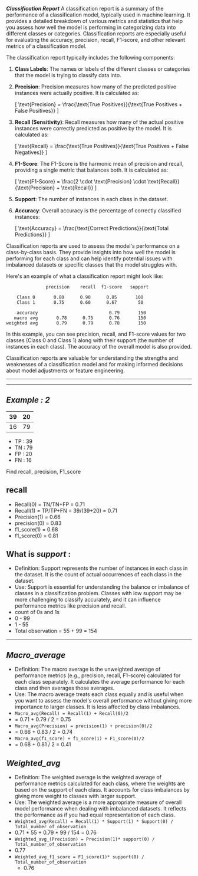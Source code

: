 ***Classification Report***
A classification report is a summary of the performance of a classification model, typically used in machine learning. It provides a detailed breakdown of various metrics and statistics that help you assess how well the model is performing in categorizing data into different classes or categories. Classification reports are especially useful for evaluating the accuracy, precision, recall, F1-score, and other relevant metrics of a classification model.

The classification report typically includes the following components:

1. **Class Labels**: The names or labels of the different classes or categories that the model is trying to classify data into.

2. **Precision**: Precision measures how many of the predicted positive instances were actually positive. It is calculated as:

   \[ \text{Precision} = \frac{\text{True Positives}}{\text{True Positives + False Positives}} \]

3. **Recall (Sensitivity)**: Recall measures how many of the actual positive instances were correctly predicted as positive by the model. It is calculated as:

   \[ \text{Recall} = \frac{\text{True Positives}}{\text{True Positives + False Negatives}} \]

4. **F1-Score**: The F1-Score is the harmonic mean of precision and recall, providing a single metric that balances both. It is calculated as:

   \[ \text{F1-Score} = \frac{2 \cdot \text{Precision} \cdot \text{Recall}}{\text{Precision} + \text{Recall}} \]

5. **Support**: The number of instances in each class in the dataset.

6. **Accuracy**: Overall accuracy is the percentage of correctly classified instances:

   \[ \text{Accuracy} = \frac{\text{Correct Predictions}}{\text{Total Predictions}} \]

Classification reports are used to assess the model's performance on a class-by-class basis. They provide insights into how well the model is performing for each class and can help identify potential issues with imbalanced datasets or specific classes that the model struggles with.

Here's an example of what a classification report might look like:

```
               precision    recall  f1-score   support

    Class 0       0.80      0.90      0.85       100
    Class 1       0.75      0.60      0.67        50

    accuracy                           0.79       150
   macro avg       0.78      0.75      0.76       150
weighted avg       0.79      0.79      0.78       150
```

In this example, you can see precision, recall, and F1-score values for two classes (Class 0 and Class 1) along with their support (the number of instances in each class). The accuracy of the overall model is also provided.

Classification reports are valuable for understanding the strengths and weaknesses of a classification model and for making informed decisions about model adjustments or feature engineering.

-----

-----

***Example : 2***
---

| 39| 20 |
|----|---|
| 16 | 79|

- TP : 39
- TN : 79
- FP : 20
- FN : 16

Find recall, precision, F1_score

recall
--
  - Recall(0) = TN/TN+FP = 0.71
  - Recall(1) = TP/TP+FN = 39/(39+20) = 0.71
  - Precision(1) = 0.66
  - precision(0) = 0.83
  - f1_score(1) = 0.68
  - f1_score(0) = 0.81


What is ***support*** :
---
  - Definition: Support represents the number of instances in each class in the dataset. It is the count of actual occurrences of each class in the dataset.
  -  Use: Support is essential for understanding the balance or imbalance of classes in a classification problem. Classes with low support may be more challenging to classify accurately, and it can influence performance metrics like precision and recall.
  - count of 0s and 1s
  - 0 - 99
  - 1 - 55
  - Total observation = 55 + 99 = 154
---

***Macro_average***
--
  - Definition: The macro average is the unweighted average of performance metrics (e.g., precision, recall, F1-score) calculated for each class separately. It calculates the average performance for each class and then averages those averages.
  - Use: The macro average treats each class equally and is useful when you want to assess the model's overall performance without giving more importance to larger classes. It is less affected by class imbalances.
  - ``Macro_avg(Recall) = Recall(1) + Recall(0)/2`` 
   - = 0.71 + 0.79 / 2 = 0.75
  - ``Macro_avg(Precision) = precision(1) + precision(0)/2`` 
   - = 0.66 + 0.83 / 2 = 0.74
  - ``Macro_avg(f1_score) + f1_score(1) + F1_score(0)/2 ``
   - = 0.68 + 0.81 / 2 = 0.41

***Weighted_avg***
--
  - Definition: The weighted average is the weighted average of performance metrics calculated for each class, where the weights are based on the support of each class. It accounts for class imbalances by giving more weight to classes with larger support.
  - Use: The weighted average is a more appropriate measure of overall model performance when dealing with imbalanced datasets. It reflects the performance as if you had equal representation of each class.
  - ``Weighted_avg(Recall) = Recall(1) * Support(1) * Support(0) / Total_number_of_observation``
   - 0.71 * 55 + 0.79 * 99 / 154 = 0.76
  - ``Weighted_avg_(Precision) = Precision(1)* support(0) / Total_number_of_observation``
   - 0.77
  - ``Weighted_avg_f1_score = F1_score(1)* support(0) / Total_number_of_observation``
    - 0.76